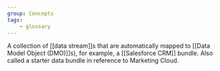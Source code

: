 ```yaml
---
group: Concepts
tags:
    - glossary
---
```

A collection of [[data stream]]s that are automatically mapped to [[Data Model Object (DMO)]]s), for example, a [[Salesforce CRM]] bundle. Also called a starter data bundle in reference to Marketing Cloud.